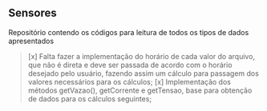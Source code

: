 ## Sensores

Repositório contendo os códigos para leitura de todos os tipos de dados apresentados

> [x] Falta fazer a implementação do horário de cada valor do arquivo, que não é direta e deve ser passada de acordo com o horário desejado pelo usuário, fazendo assim um cálculo para passagem dos valores necessários para os cálculos;
> [x] Implementação dos métodos getVazao(), getCorrente e getTensao, base para obtenção de dados para os cálculos seguintes;